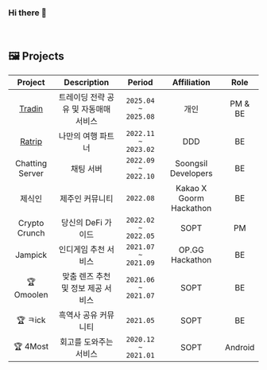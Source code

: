 ### Hi there 👋 

</br>

## 🖼️ Projects
|Project|Description|Period|Affiliation|Role|
|:---:|:---:|:---:|:---:|:---:|
|[Tradin](https://github.com/Trading-Insight/Backend)</a>|트레이딩 전략 공유 및 자동매매 서비스 </br>|`2025.04 ~ 2025.08`|개인|PM & BE|
|[Ratrip](https://github.com/sgh002400/Ratrip-Backend/tree/jihwan)</a>|나만의 여행 파트너 </br>|`2022.11 ~ 2023.02`|DDD|BE|
|Chatting Server</a>|채팅 서버 </br>|`2022.09 ~ 2022.10`|Soongsil Developers|BE|
|제식인</a>|제주인 커뮤니티 </br>|`2022.08`|Kakao X Goorm Hackathon|BE|
|Crypto Crunch</a>|당신의 DeFi 가이드 </br>|`2022.02 ~ 2022.05`|SOPT|PM|
|Jampick</a>|인디게임 추천 서비스 </br>|`2021.07 ~ 2021.09`|OP.GG Hackathon|BE|
|🏆 Omoolen</a>|맞춤 렌즈 추천 및 정보 제공 서비스 </br>|`2021.06 ~ 2021.07`|SOPT|BE|
|🏆 ㅋick</a>|흑역사 공유 커뮤니티 </br>|`2021.05`|SOPT|BE|
|🏆 4Most</a>|회고를 도와주는 서비스 </br>|`2020.12 ~ 2021.01`|SOPT|Android|


